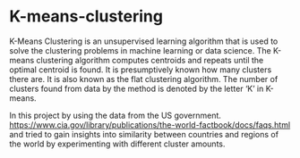 # K-means-clustering

K-Means Clustering is an unsupervised learning algorithm that is used to solve the clustering problems in machine learning or data science.
The K-means clustering algorithm computes centroids and repeats until the optimal centroid is found. It is presumptively known how many clusters there are. It is also known as the flat clustering algorithm. The number of clusters found from data by the method is denoted by the letter ‘K’ in K-means.

In this project by using the data from the US government. https://www.cia.gov/library/publications/the-world-factbook/docs/faqs.html and tried to gain insights into similarity between countries and regions of the world by experimenting with different cluster amounts.
